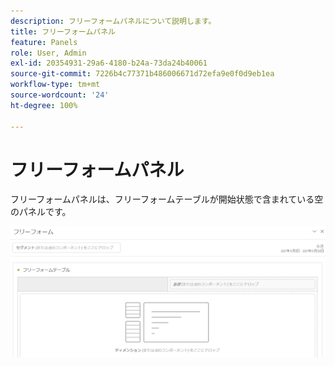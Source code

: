 ```yaml
---
description: フリーフォームパネルについて説明します。
title: フリーフォームパネル
feature: Panels
role: User, Admin
exl-id: 20354931-29a6-4180-b24a-73da24b40061
source-git-commit: 7226b4c77371b486006671d72efa9e0f0d9eb1ea
workflow-type: tm+mt
source-wordcount: '24'
ht-degree: 100%

---
```


# フリーフォームパネル

フリーフォームパネルは、フリーフォームテーブルが開始状態で含まれている空のパネルです。

![](assets/freeform-panel.png)
